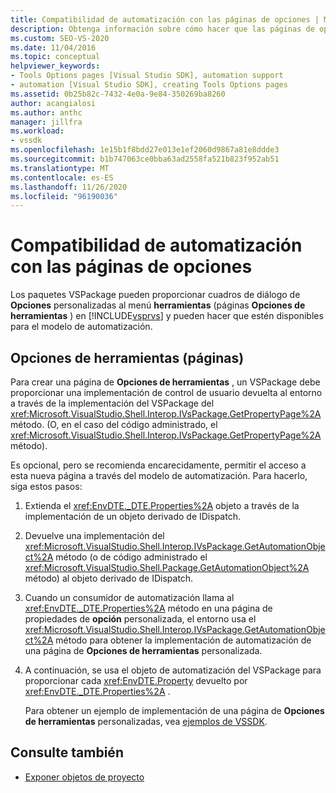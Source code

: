 ```yaml
---
title: Compatibilidad de automatización con las páginas de opciones | Microsoft Docs
description: Obtenga información sobre cómo hacer que las páginas de opciones de herramientas personalizadas en VSPackages estén disponibles para el modelo de automatización de Visual Studio.
ms.custom: SEO-VS-2020
ms.date: 11/04/2016
ms.topic: conceptual
helpviewer_keywords:
- Tools Options pages [Visual Studio SDK], automation support
- automation [Visual Studio SDK], creating Tools Options pages
ms.assetid: 0b25b82c-7432-4e0a-9e84-350269ba8260
author: acangialosi
ms.author: anthc
manager: jillfra
ms.workload:
- vssdk
ms.openlocfilehash: 1e15b1f8bdd27e013e1ef2060d9867a81e8ddde3
ms.sourcegitcommit: b1b747063ce0bba63ad2558fa521b823f952ab51
ms.translationtype: MT
ms.contentlocale: es-ES
ms.lasthandoff: 11/26/2020
ms.locfileid: "96190036"
---
```

# <a name="automation-support-for-options-pages"></a>Compatibilidad de automatización con las páginas de opciones
Los paquetes VSPackage pueden proporcionar cuadros de diálogo de **Opciones** personalizadas al menú **herramientas** (páginas **Opciones de herramientas** ) en [!INCLUDE[vsprvs](../../code-quality/includes/vsprvs_md.md)] y pueden hacer que estén disponibles para el modelo de automatización.

## <a name="tools-options-pages"></a>Opciones de herramientas (páginas)
 Para crear una página de **Opciones de herramientas** , un VSPackage debe proporcionar una implementación de control de usuario devuelta al entorno a través de la implementación del VSPackage del <xref:Microsoft.VisualStudio.Shell.Interop.IVsPackage.GetPropertyPage%2A> método. (O, en el caso del código administrado, el <xref:Microsoft.VisualStudio.Shell.Interop.IVsPackage.GetPropertyPage%2A> método).

 Es opcional, pero se recomienda encarecidamente, permitir el acceso a esta nueva página a través del modelo de automatización. Para hacerlo, siga estos pasos:

1. Extienda el <xref:EnvDTE._DTE.Properties%2A> objeto a través de la implementación de un objeto derivado de IDispatch.

2. Devuelve una implementación del <xref:Microsoft.VisualStudio.Shell.Interop.IVsPackage.GetAutomationObject%2A> método (o de código administrado el <xref:Microsoft.VisualStudio.Shell.Package.GetAutomationObject%2A> método) al objeto derivado de IDispatch.

3. Cuando un consumidor de automatización llama al <xref:EnvDTE._DTE.Properties%2A> método en una página de propiedades de **opción** personalizada, el entorno usa el <xref:Microsoft.VisualStudio.Shell.Interop.IVsPackage.GetAutomationObject%2A> método para obtener la implementación de automatización de una página de **Opciones de herramientas** personalizada.

4. A continuación, se usa el objeto de automatización del VSPackage para proporcionar cada <xref:EnvDTE.Property> devuelto por <xref:EnvDTE._DTE.Properties%2A> .

   Para obtener un ejemplo de implementación de una página de **Opciones de herramientas** personalizadas, vea [ejemplos de VSSDK](https://github.com/Microsoft/VSSDK-Extensibility-Samples).

## <a name="see-also"></a>Consulte también
- [Exponer objetos de proyecto](../../extensibility/internals/exposing-project-objects.md)
